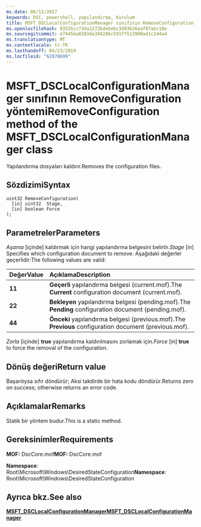 ```yaml
---
ms.date: 06/12/2017
keywords: DSC, powershell, yapılandırma, Kurulum
title: MSFT_DSCLocalConfigurationManager sınıfının RemoveConfiguration yöntemi
ms.openlocfilehash: 03555cc73da1272bdebebc3d93b26aaf8fabc18e
ms.sourcegitcommit: e7445ba8203da304286c591ff513900ad1c244a4
ms.translationtype: MT
ms.contentlocale: tr-TR
ms.lasthandoff: 04/23/2019
ms.locfileid: "62078699"
---
```

# <a name="removeconfiguration-method-of-the-msftdsclocalconfigurationmanager-class"></a><span data-ttu-id="13ba3-103">MSFT_DSCLocalConfigurationManager sınıfının RemoveConfiguration yöntemi</span><span class="sxs-lookup"><span data-stu-id="13ba3-103">RemoveConfiguration method of the MSFT_DSCLocalConfigurationManager class</span></span>

<span data-ttu-id="13ba3-104">Yapılandırma dosyaları kaldırır.</span><span class="sxs-lookup"><span data-stu-id="13ba3-104">Removes the configuration files.</span></span>

## <a name="syntax"></a><span data-ttu-id="13ba3-105">Sözdizimi</span><span class="sxs-lookup"><span data-stu-id="13ba3-105">Syntax</span></span>

```mof
uint32 RemoveConfiguration(
  [in] uint32  Stage,
  [in] boolean Force
);
```

## <a name="parameters"></a><span data-ttu-id="13ba3-106">Parametreler</span><span class="sxs-lookup"><span data-stu-id="13ba3-106">Parameters</span></span>

<span data-ttu-id="13ba3-107">*Aşama* \[içinde\] kaldırmak için hangi yapılandırma belgesini belirtir.</span><span class="sxs-lookup"><span data-stu-id="13ba3-107">*Stage* \[in\] Specifies which configuration document to remove.</span></span> <span data-ttu-id="13ba3-108">Aşağıdaki değerler geçerlidir:</span><span class="sxs-lookup"><span data-stu-id="13ba3-108">The following values are valid:</span></span>

|<span data-ttu-id="13ba3-109">Değer</span><span class="sxs-lookup"><span data-stu-id="13ba3-109">Value</span></span> |<span data-ttu-id="13ba3-110">Açıklama</span><span class="sxs-lookup"><span data-stu-id="13ba3-110">Description</span></span> |
|:--- |:---|
|<span data-ttu-id="13ba3-111">**1**</span><span class="sxs-lookup"><span data-stu-id="13ba3-111">**1**</span></span> | <span data-ttu-id="13ba3-112">**Geçerli** yapılandırma belgesi (current.mof).</span><span class="sxs-lookup"><span data-stu-id="13ba3-112">The **Current** configuration document (current.mof).</span></span> |
|<span data-ttu-id="13ba3-113">**2**</span><span class="sxs-lookup"><span data-stu-id="13ba3-113">**2**</span></span> | <span data-ttu-id="13ba3-114">**Bekleyen** yapılandırma belgesi (pending.mof).</span><span class="sxs-lookup"><span data-stu-id="13ba3-114">The **Pending** configuration document (pending.mof).</span></span>  |
|<span data-ttu-id="13ba3-115">**4**</span><span class="sxs-lookup"><span data-stu-id="13ba3-115">**4**</span></span> | <span data-ttu-id="13ba3-116">**Önceki** yapılandırma belgesi (previous.mof).</span><span class="sxs-lookup"><span data-stu-id="13ba3-116">The **Previous** configuration document (previous.mof).</span></span> |

<span data-ttu-id="13ba3-117">*Zorla* \[içinde\] **true** yapılandırma kaldırılmasını zorlamak için.</span><span class="sxs-lookup"><span data-stu-id="13ba3-117">*Force* \[in\] **true** to force the removal of the configuration.</span></span>

## <a name="return-value"></a><span data-ttu-id="13ba3-118">Dönüş değeri</span><span class="sxs-lookup"><span data-stu-id="13ba3-118">Return value</span></span>

<span data-ttu-id="13ba3-119">Başarılıysa sıfır döndürür; Aksi takdirde bir hata kodu döndürür.</span><span class="sxs-lookup"><span data-stu-id="13ba3-119">Returns zero on success; otherwise returns an error code.</span></span>

## <a name="remarks"></a><span data-ttu-id="13ba3-120">Açıklamalar</span><span class="sxs-lookup"><span data-stu-id="13ba3-120">Remarks</span></span>

<span data-ttu-id="13ba3-121">Statik bir yöntem budur.</span><span class="sxs-lookup"><span data-stu-id="13ba3-121">This is a static method.</span></span>

## <a name="requirements"></a><span data-ttu-id="13ba3-122">Gereksinimler</span><span class="sxs-lookup"><span data-stu-id="13ba3-122">Requirements</span></span>

<span data-ttu-id="13ba3-123">**MOF:** DscCore.mof</span><span class="sxs-lookup"><span data-stu-id="13ba3-123">**MOF:** DscCore.mof</span></span>

<span data-ttu-id="13ba3-124">**Namespace**: Root\Microsoft\Windows\DesiredStateConfiguration</span><span class="sxs-lookup"><span data-stu-id="13ba3-124">**Namespace**: Root\Microsoft\Windows\DesiredStateConfiguration</span></span>

## <a name="see-also"></a><span data-ttu-id="13ba3-125">Ayrıca bkz.</span><span class="sxs-lookup"><span data-stu-id="13ba3-125">See also</span></span>

[<span data-ttu-id="13ba3-126">**MSFT_DSCLocalConfigurationManager**</span><span class="sxs-lookup"><span data-stu-id="13ba3-126">**MSFT_DSCLocalConfigurationManager**</span></span>](msft-dsclocalconfigurationmanager.md)